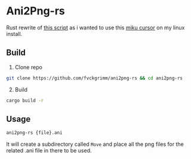 # Ani2Png-rs

Rust rewrite of [this script](https://github.com/Mastermindzh/Scripts/blob/master/c%2B%2B/ani2png.c) as i wanted to use this [miku cursor](https://x.com/blz_pixel/status/1844167444321210838) on my linux install.


## Build 

1. Clone repo

```bash
git clone https://github.com/fvckgrimm/ani2png-rs && cd ani2png-rs
```

2. Build

```bash
cargo build -r
```

## Usage

```bash
ani2png-rs {file}.ani
```

It will create a subdirectory called `Move` and place all the png files for the related .ani file in there to be used.
